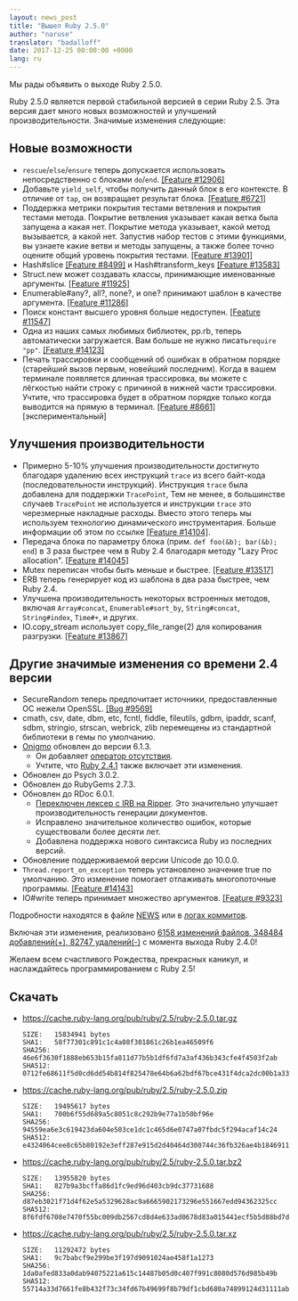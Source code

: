 ```yaml
---
layout: news_post
title: "Вышел Ruby 2.5.0"
author: "naruse"
translator: "badalloff"
date: 2017-12-25 00:00:00 +0000
lang: ru
---
```


Мы рады объявить о выходе Ruby 2.5.0.

Ruby 2.5.0 является первой стабильной версией в серии Ruby 2.5. Эта версия дает
много новых возможностей и улучшений производительности.
Значимые изменения следующие:

## Новые возможности

* `rescue`/`else`/`ensure`  теперь допускается использовать непосредственно
  с блоками `do`/`end`.
  [[Feature #12906]](https://bugs.ruby-lang.org/issues/12906)
* Добавьте `yield_self`, чтобы получить данный блок в его контексте.
  В отличие от `tap`, он возвращает результат блока.
  [[Feature #6721]](https://bugs.ruby-lang.org/issues/6721)
* Поддержка метрики покрытия тестами ветвления и покрытия тестами метода.
  Покрытие ветвления указывает какая ветка была запущена а какая нет.
  Покрытие метода указывает, какой метод вызывается, а какой нет.
  Запустив набор тестов с этими функциями, вы узнаете какие
  ветви и методы запущены, а также более точно оцените общий уровень
  покрытия тестами.
  [[Feature #13901]](https://bugs.ruby-lang.org/issues/13901)
* Hash#slice [[Feature #8499]](https://bugs.ruby-lang.org/issues/8499)
  и Hash#transform_keys [[Feature #13583]](https://bugs.ruby-lang.org/issues/13583)
* Struct.new может создавать классы, принимающие именованные аргументы.
  [[Feature #11925]](https://bugs.ruby-lang.org/issues/11925)
* Enumerable#any?, all?, none?, и one? принимают шаблон в качестве аргумента.
  [[Feature #11286]](https://bugs.ruby-lang.org/issues/11286)
* Поиск констант высшего уровня больше недоступен.
  [[Feature #11547]](https://bugs.ruby-lang.org/issues/11547)
* Одна из наших самых любимых библиотек, pp.rb, теперь автоматически
  загружается. Вам больше не нужно писать`require "pp"`.
  [[Feature #14123]](https://bugs.ruby-lang.org/issues/14123)
* Печать трассировки и сообщений об ошибках в обратном порядке
  (старейший вызов первым, новейший последним).
  Когда в вашем терминале появляется длинная трассировка,
  вы можете с лёгкостью найти строку с причиной в нижней части трассировки.
  Учтите, что трассировка будет в обратном порядке только когда выводится на
  прямую в терминал.
  [[Feature #8661]](https://bugs.ruby-lang.org/issues/8661) [экспериментальный]

## Улучшения производительности

* Примерно 5-10% улучшения производительности достигнуто благодаря удалению всех инструкций
  `trace` из всего байт-кода (последовательности инструкций).
  Инструкция `trace` была добавлена для поддержки `TracePoint`,
  Тем не менее, в большинстве случаев `TracePoint` не используется и инструкции
  `trace` это черезмерные накладные расходы. Вместо этого теперь мы
  используем технологию динамического инструментария. Больше информации об этом
  по ссылке [[Feature #14104]](https://bugs.ruby-lang.org/issues/14104).
* Передача блока по параметру блока (прим. `def foo(&b); bar(&b); end`)
  в 3 раза быстрее чем в Ruby 2.4 благодаря методу "Lazy Proc allocation".
  [[Feature #14045]](https://bugs.ruby-lang.org/issues/14045)
* Mutex переписан чтобы быть меньше и быстрее.
  [[Feature #13517]](https://bugs.ruby-lang.org/issues/13517)
* ERB теперь генерирует код из шаблона в два раза быстрее, чем Ruby 2.4.
* Улучшена производительность некоторых встроенных методов, включая
  `Array#concat`, `Enumerable#sort_by`, `String#concat`, `String#index`,
  `Time#+`, и других.
* IO.copy_stream использует copy_file_range(2) для копирования разгрузки.
  [[Feature #13867]](https://bugs.ruby-lang.org/issues/13867)

## Другие значимые изменения со времени 2.4 версии

* SecureRandom теперь предпочитает источники, предоставленные ОС нежели OpenSSL.
  [[Bug #9569]](https://bugs.ruby-lang.org/issues/9569)
* cmath, csv, date, dbm, etc, fcntl, fiddle, fileutils, gdbm, ipaddr,
  scanf, sdbm, stringio, strscan, webrick, zlib перемещены из стандартной
  библиотеки в гемы по умолчанию.
* [Onigmo](https://github.com/k-takata/Onigmo/) обновлен до версии 6.1.3.
  * Он добавляет [оператор отсутствия](https://github.com/k-takata/Onigmo/issues/87).
  * Учтите, что [Ruby 2.4.1](https://www.ruby-lang.org/en/news/2017/03/22/ruby-2-4-1-released/)
  также включает эти изменения.
* Обновлен до Psych 3.0.2.
* Обновлен до RubyGems 2.7.3.
* Обновлен до RDoc 6.0.1.
  * [Переключен лексер с IRB на Ripper](https://github.com/ruby/rdoc/pull/512).
    Это значительно улучшает производительность генерации документов.
  * Исправлено значительное количество ошибок, которые существовали более
    десяти лет.
  * Добавлена поддержка нового синтаксиса Ruby из последних версий.
* Обновление поддерживаемой версии Unicode до 10.0.0.
* `Thread.report_on_exception` теперь установлено значение true по умолчанию.
  Это изменение помогает отлаживать многопоточные программы.
  [[Feature #14143]](https://bugs.ruby-lang.org/issues/14143)
* IO#write теперь принимает множество аргументов.
  [[Feature #9323]](https://bugs.ruby-lang.org/issues/9323)

Подробности находятся в файле [NEWS](https://github.com/ruby/ruby/blob/v2_5_0/NEWS)
или в [логах коммитов](https://github.com/ruby/ruby/compare/v2_4_0...v2_5_0).

Включая эти изменения, реализовано
[6158 изменений файлов, 348484 добавлений(+), 82747 удалений(-)](https://github.com/ruby/ruby/compare/v2_4_0...v2_5_0)
с момента выхода Ruby 2.4.0!

Желаем всем счастливого Рождества, прекрасных каникул, и наслаждайтесь
программированием с Ruby 2.5!

## Скачать

* <https://cache.ruby-lang.org/pub/ruby/2.5/ruby-2.5.0.tar.gz>

      SIZE:   15834941 bytes
      SHA1:   58f77301c891c1c4a08f301861c26b1ea46509f6
      SHA256: 46e6f3630f1888eb653b15fa811d77b5b1df6fd7a3af436b343cfe4f4503f2ab
      SHA512: 0712fe68611f5d0cd6dd54b814f825478e64b6a62bdf67bce431f4dca2dc00b1a33f77bebfbcd0a151118a1152554ab457decde435b424aa1f004bc0aa40580d

* <https://cache.ruby-lang.org/pub/ruby/2.5/ruby-2.5.0.zip>

      SIZE:   19495617 bytes
      SHA1:   700b6f55d689a5c8051c8c292b9e77a1b50bf96e
      SHA256: 94559ea6e3c619423da604e503ce1dc1c465d6e0747a07fbdc5f294acaf14c24
      SHA512: e4324064cee8c65b80192e3eff287e915d2d40464d300744c36fb326ae4b1846911400a99d4332192d8a217009d3a5209b43eb5e8bc0b739035bef89cc493e84

* <https://cache.ruby-lang.org/pub/ruby/2.5/ruby-2.5.0.tar.bz2>

      SIZE:   13955820 bytes
      SHA1:   827b9a3bcffa86d1fc9ed96d403cb9dc37731688
      SHA256: d87eb3021f71d4f62e5a5329628ac9a6665902173296e551667edd94362325cc
      SHA512: 8f6fdf6708e7470f55bc009db2567cd8d4e633ad0678d83a015441ecf5b5d88bd7da8fb8533a42157ff83b74d00b6dc617d39bbb17fc2c6c12287a1d8eaa0f2c

* <https://cache.ruby-lang.org/pub/ruby/2.5/ruby-2.5.0.tar.xz>

      SIZE:   11292472 bytes
      SHA1:   9c7babcf9e299be3f197d9091024ae458f1a1273
      SHA256: 1da0afed833a0dab94075221a615c14487b05d0c407f991c8080d576d985b49b
      SHA512: 55714a33d7661fe8b432f73c34fd67b49699f8b79df1cbd680a74899124d31111ab0f444677672aac1ba725820182940d485efb2db0bf2bc96737c5d40c54578
